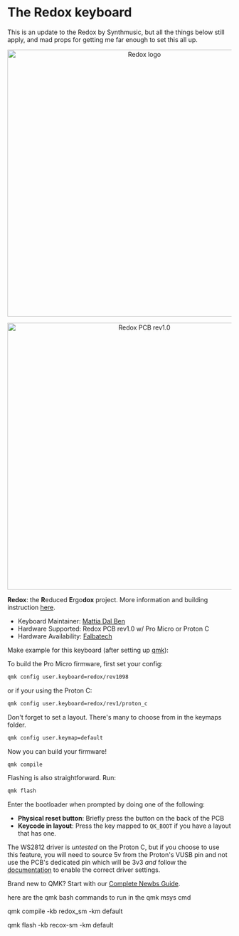 # The Redox keyboard

This is an update to the Redox by Synthmusic, but all the things below still apply, and mad props for getting me far enough to set this all up.

<p align="center">
<img src="https://github.com/mattdibi/redox-keyboard/raw/master/img/redox-logo.png" alt="Redox logo" width="600"/>
</p>

<p align="center">
<img src="https://github.com/mattdibi/redox-keyboard/raw/master/img/redox-pcb2.jpg" alt="Redox PCB rev1.0" width="600"/>
</p>

**Redox**: the **R**educed **E**rgo**dox** project. More information and building instruction [here](https://github.com/mattdibi/redox-keyboard).

-   Keyboard Maintainer: [Mattia Dal Ben](https://github.com/mattdibi)
-   Hardware Supported: Redox PCB rev1.0 w/ Pro Micro or Proton C
-   Hardware Availability: [Falbatech](https://falba.tech/product-category/keyboard-parts/redox-parts/)

Make example for this keyboard (after setting up [qmk](https://docs.qmk.fm/#/getting_started_build_tools)):

To build the Pro Micro firmware, first set your config:

```sh
qmk config user.keyboard=redox/rev1098
```

or if your using the Proton C:

```sh
qmk config user.keyboard=redox/rev1/proton_c
```

Don't forget to set a layout. There's many to choose from in the keymaps folder.

```sh
qmk config user.keymap=default
```

Now you can build your firmware!

```sh
qmk compile
```

Flashing is also straightforward. Run:

```sh
qmk flash
```

Enter the bootloader when prompted by doing one of the following:

-   **Physical reset button**: Briefly press the button on the back of the PCB
-   **Keycode in layout**: Press the key mapped to `QK_BOOT` if you have a layout that has one.

The WS2812 driver is _untested_ on the Proton C, but if you choose to use this feature, you will need to source 5v from the Proton's VUSB pin and not use the PCB's dedicated pin which will be 3v3 _and_ follow the [documentation](https://docs.qmk.fm/#/ws2812_driver) to enable the correct driver settings.

Brand new to QMK? Start with our [Complete Newbs Guide](https://docs.qmk.fm/#/newbs).

here are the qmk bash commands to run in the qmk msys cmd

qmk compile -kb redox_sm -km default

qmk flash -kb recox-sm -km default
